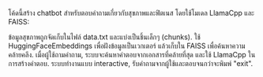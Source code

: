 โค้ดนี้สร้าง chatbot สำหรับตอบคำถามเกี่ยวกับสุขภาพและฟิตเนส โดยใช้โมเดล LlamaCpp และ FAISS:

ข้อมูลสุขภาพถูกจัดเก็บในไฟล์ data.txt และแบ่งเป็นชิ้นเล็กๆ (chunks).
ใช้ HuggingFaceEmbeddings เพื่อฝังข้อมูลเป็นเวกเตอร์ แล้วเก็บใน FAISS เพื่อค้นหาความคล้ายคลึง.
เมื่อผู้ใช้ถามคำถาม, ระบบจะค้นหาคำตอบจากเอกสารที่คล้ายที่สุด และใช้ LlamaCpp ในการสร้างคำตอบ.
ระบบทำงานแบบ interactive, รับคำถามจากผู้ใช้และตอบจนกว่าจะพิมพ์ "exit".